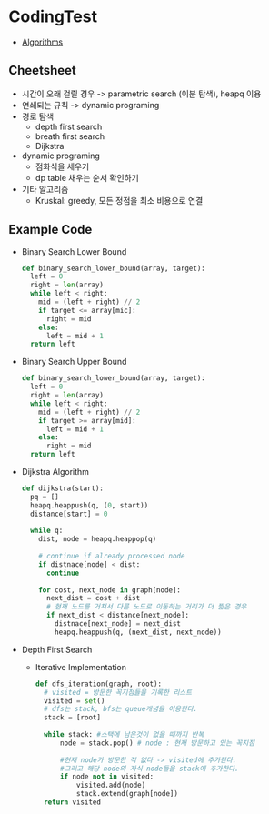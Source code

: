 # CodingTest

* [Algorithms](./algorithms/algorithms.md)

## Cheetsheet

* 시간이 오래 걸릴 경우 -> parametric search (이분 탐색), heapq 이용
* 연쇄되는 규칙 -> dynamic programing
* 경로 탐색
  * depth first search
  * breath first search
  * Dijkstra
* dynamic programing
  * 점화식을 세우기
  * dp table 채우는 순서 확인하기
* 기타 알고리즘
  * Kruskal: greedy, 모든 정점을 최소 비용으로 연결

## Example Code

* Binary Search Lower Bound
  ```python
  def binary_search_lower_bound(array, target):
    left = 0
    right = len(array)
    while left < right:
      mid = (left + right) // 2
      if target <= array[mic]:
        right = mid
      else:
        left = mid + 1
    return left
  ```

* Binary Search Upper Bound
  ```python
  def binary_search_lower_bound(array, target):
    left = 0
    right = len(array)
    while left < right:
      mid = (left + right) // 2
      if target >= array[mid]:
        left = mid + 1
      else:
        right = mid
    return left
  ```

* Dijkstra Algorithm
  ```python
  def dijkstra(start):
    pq = []
    heapq.heappush(q, (0, start))
    distance[start] = 0
    
    while q:
      dist, node = heapq.heappop(q)
      
      # continue if already processed node
      if distnace[node] < dist:
        continue
      
      for cost, next_node in graph[node]:
        next_dist = cost + dist
        # 현재 노드를 거쳐서 다른 노드로 이동하는 거리가 더 짧은 경우
        if next_dist < distance[next_node]:
          distnace[next_node] = next_dist
          heapq.heappush(q, (next_dist, next_node))
  ```

* Depth First Search
  * Iterative Implementation
    ```python
    def dfs_iteration(graph, root):
      # visited = 방문한 꼭지점들을 기록한 리스트
      visited = set()
      # dfs는 stack, bfs는 queue개념을 이용한다.
      stack = [root]
      
      while stack: #스택에 남은것이 없을 때까지 반복
          node = stack.pop() # node : 현재 방문하고 있는 꼭지점
          
          #현재 node가 방문한 적 없다 -> visited에 추가한다.
          #그리고 해당 node의 자식 node들을 stack에 추가한다.
          if node not in visited:
              visited.add(node)
              stack.extend(graph[node])
      return visited
    ```